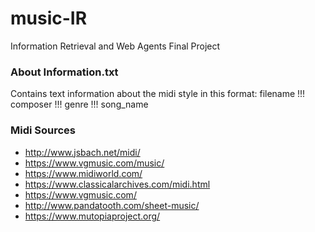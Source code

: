 # music-IR
Information Retrieval and Web Agents Final Project

### About Information.txt
Contains text information about the midi style in this format: filename !!! composer !!! genre !!! song_name

### Midi Sources
- http://www.jsbach.net/midi/
- https://www.vgmusic.com/music/
- https://www.midiworld.com/
- https://www.classicalarchives.com/midi.html
- https://www.vgmusic.com/
- http://www.pandatooth.com/sheet-music/
- https://www.mutopiaproject.org/
